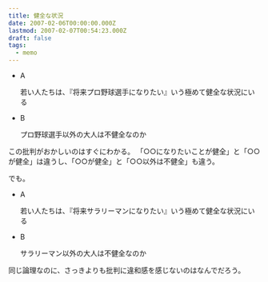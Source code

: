 ```yaml
---
title: 健全な状況
date: 2007-02-06T00:00:00.000Z
lastmod: 2007-02-07T00:54:23.000Z
draft: false
tags:
  - memo
---
```


* A

  若い人たちは、『将来プロ野球選手になりたい』いう極めて健全な状況にいる

* B

  プロ野球選手以外の大人は不健全なのか

この批判がおかしいのはすぐにわかる。 「○○になりたいことが健全」と「○○が健全」は違うし、「○○が健全」と「○○以外は不健全」も違う。

でも。

* A

  若い人たちは、『将来サラリーマンになりたい』いう極めて健全な状況にいる

* B

  サラリーマン以外の大人は不健全なのか

同じ論理なのに、さっきよりも批判に違和感を感じないのはなんでだろう。
